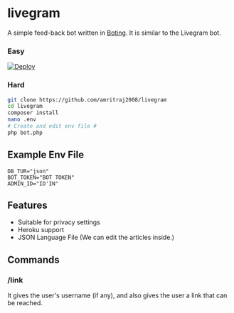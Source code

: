 # livegram
A simple feed-back bot written in [Boting](https://github.com/Quiec/Boting). It is similar to the Livegram bot.


### Easy
[![Deploy](https://www.herokucdn.com/deploy/button.svg)](https://heroku.com/deploy)

### Hard
```sh
git clone https://github.com/amritraj2008/livegram
cd livegram
composer install
nano .env
# Create and edit env file #
php bot.php
```

## Example Env File
```env
DB_TUR="json"
BOT_TOKEN="BOT TOKEN"
ADMIN_ID="ID'IN"
```

## Features
* Suitable for privacy settings
* Heroku support
* JSON Language File (We can edit the articles inside.)

## Commands
### /link
It gives the user's username (if any), and also gives the user a link that can be reached.

